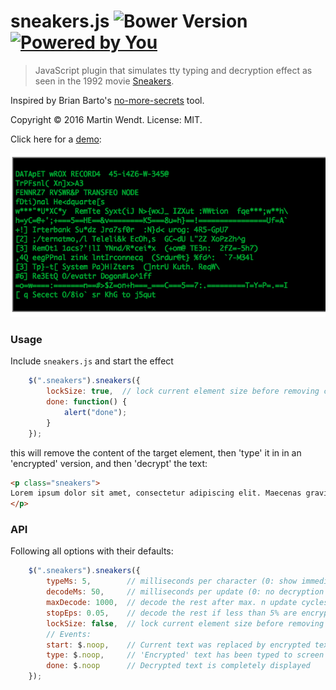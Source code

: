 # sneakers.js ![Bower Version](https://badge.fury.io/bo/sneakers.svg) [![Powered by You](http://sapegin.github.io/powered-by-you/badge.svg)](http://sapegin.github.io/powered-by-you/)

<!--
[![Build Status](https://secure.travis-ci.org/mar10/sneakers.js.svg?branch=master)](https://travis-ci.org/mar10/sneakers.js) 
-->
> JavaScript plugin that simulates tty typing and decryption effect as seen in the 
1992 movie [Sneakers](https://youtu.be/F5bAa6gFvLs).

Inspired by Brian Barto's [no-more-secrets](https://github.com/bartobri/no-more-secrets) tool.

Copyright &copy; 2016 Martin Wendt.
License: MIT.

Click here for a [demo](https://rawgit.com/mar10/sneakers.js/master/demo/index.html):

[![Demo](demo/console.png)](https://rawgit.com/mar10/sneakers.js/master/demo/index.html)


### Usage

Include `sneakers.js` and start the effect 
```js
	$(".sneakers").sneakers({
		lockSize: true,  // lock current element size before removing content
		done: function() {
			alert("done");
		}
	});
```

this will remove the content of the target element, then 'type' it in in an 'encrypted'
version, and then 'decrypt' the text:
```html
<p class="sneakers">
Lorem ipsum dolor sit amet, consectetur adipiscing elit. Maecenas gravida neque sem, in ultrices nunc eleifend at. In quis nibh nunc. Aliquam erat volutpat. Ut ac congue nunc. Proin vitae ante vel metus sodales aliquet. Phasellus volutpat nisi ligula, in laoreet leo aliquam non. Mauris urna turpis, rutrum sed dolor nec, porttitor pretium enim.
</p>
```


### API

Following all options with their defaults:

```js
	$(".sneakers").sneakers({
		typeMs: 5,        // milliseconds per character (0: show immediately)
		decodeMs: 50,     // milliseconds per update (0: no decryption simulation)
		maxDecode: 1000,  // decode the rest after max. n update cycles
		stopEps: 0.05,    // decode the rest if less than 5% are encrypted
		lockSize: false,  // lock current element size before removing content
		// Events:
		start: $.noop,    // Current text was replaced by encrypted text 
		type: $.noop,     // 'Encrypted' text has been typed to screen
		done: $.noop      // Decrypted text is completely displayed
	});
```
